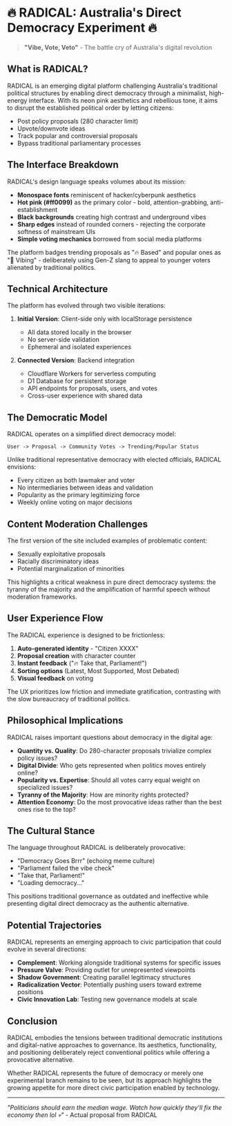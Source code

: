 # 🔥 RADICAL: Australia's Direct Democracy Experiment 🔥

> **"Vibe, Vote, Veto"** - The battle cry of Australia's digital revolution

## What is RADICAL?

RADICAL is an emerging digital platform challenging Australia's traditional political structures by enabling direct democracy through a minimalist, high-energy interface. With its neon pink aesthetics and rebellious tone, it aims to disrupt the established political order by letting citizens:

- Post policy proposals (280 character limit)
- Upvote/downvote ideas
- Track popular and controversial proposals
- Bypass traditional parliamentary processes

## The Interface Breakdown

RADICAL's design language speaks volumes about its mission:

- **Monospace fonts** reminiscent of hacker/cyberpunk aesthetics
- **Hot pink (#ff0099)** as the primary color - bold, attention-grabbing, anti-establishment
- **Black backgrounds** creating high contrast and underground vibes
- **Sharp edges** instead of rounded corners - rejecting the corporate softness of mainstream UIs
- **Simple voting mechanics** borrowed from social media platforms

The platform badges trending proposals as "🔥 Based" and popular ones as "💯 Vibing" - deliberately using Gen-Z slang to appeal to younger voters alienated by traditional politics.

## Technical Architecture

The platform has evolved through two visible iterations:

1. **Initial Version**: Client-side only with localStorage persistence
   - All data stored locally in the browser
   - No server-side validation
   - Ephemeral and isolated experiences

2. **Connected Version**: Backend integration
   - Cloudflare Workers for serverless computing
   - D1 Database for persistent storage
   - API endpoints for proposals, users, and votes
   - Cross-user experience with shared data

## The Democratic Model

RADICAL operates on a simplified direct democracy model:

```
User -> Proposal -> Community Votes -> Trending/Popular Status
```

Unlike traditional representative democracy with elected officials, RADICAL envisions:

- Every citizen as both lawmaker and voter
- No intermediaries between ideas and validation
- Popularity as the primary legitimizing force
- Weekly online voting on major decisions

## Content Moderation Challenges

The first version of the site included examples of problematic content:
- Sexually exploitative proposals
- Racially discriminatory ideas
- Potential marginalization of minorities

This highlights a critical weakness in pure direct democracy systems: the tyranny of the majority and the amplification of harmful speech without moderation frameworks.

## User Experience Flow

The RADICAL experience is designed to be frictionless:

1. **Auto-generated identity** - "Citizen XXXX"
2. **Proposal creation** with character counter
3. **Instant feedback** ("🔥 Take that, Parliament!")
4. **Sorting options** (Latest, Most Supported, Most Debated)
5. **Visual feedback** on voting

The UX prioritizes low friction and immediate gratification, contrasting with the slow bureaucracy of traditional politics.

## Philosophical Implications

RADICAL raises important questions about democracy in the digital age:

- **Quantity vs. Quality**: Do 280-character proposals trivialize complex policy issues?
- **Digital Divide**: Who gets represented when politics moves entirely online?
- **Popularity vs. Expertise**: Should all votes carry equal weight on specialized issues?
- **Tyranny of the Majority**: How are minority rights protected?
- **Attention Economy**: Do the most provocative ideas rather than the best ones rise to the top?

## The Cultural Stance

The language throughout RADICAL is deliberately provocative:

- "Democracy Goes Brrr" (echoing meme culture)
- "Parliament failed the vibe check"
- "Take that, Parliament!"
- "Loading democracy..."

This positions traditional governance as outdated and ineffective while presenting digital direct democracy as the authentic alternative.

## Potential Trajectories

RADICAL represents an emerging approach to civic participation that could evolve in several directions:

- **Complement**: Working alongside traditional systems for specific issues
- **Pressure Valve**: Providing outlet for unrepresented viewpoints
- **Shadow Government**: Creating parallel legitimacy structures
- **Radicalization Vector**: Potentially pushing users toward extreme positions
- **Civic Innovation Lab**: Testing new governance models at scale

## Conclusion

RADICAL embodies the tensions between traditional democratic institutions and digital-native approaches to governance. Its aesthetics, functionality, and positioning deliberately reject conventional politics while offering a provocative alternative.

Whether RADICAL represents the future of democracy or merely one experimental branch remains to be seen, but its approach highlights the growing appetite for more direct civic participation enabled by technology.

---

*"Politicians should earn the median wage. Watch how quickly they'll fix the economy then lol 💀"* - Actual proposal from RADICAL
